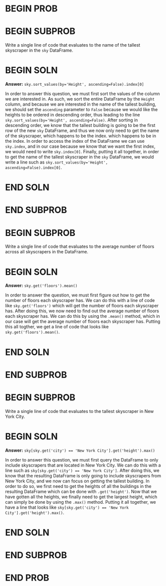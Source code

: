 # BEGIN PROB

# BEGIN SUBPROB

Write a single line of code that evaluates to the name of the tallest skyscraper in the `sky` DataFrame.

# BEGIN SOLN

**Answer:** `sky.sort_values(by='Height', ascending=False).index[0]`

In order to answer this question, we must first sort the values of the column we are interested in. As such, we sort the entire DataFrame by the `Height` column, and because we are interested in the name of the tallest building, we should set the `ascending` parameter to `False` because we would like the heights to be ordered in descending order, thus leading to the line `sky.sort_values(by='Height', ascending=False)`. After sorting in descending order, we know that the tallest building is going to be the first row of the new `sky` DataFrame, and thus we now only need to get the name of the skyscraper, which happens to be the index. which happens to be in the index. In order to access the index of the DataFrame we can use `sky.index`, and in our case because we know that we want the first index, we would need to write `sky.index[0]`. Finally, putting it all together, in order to get the name of the tallest skyscraper in the `sky` DataFrame, we would write a line such as `sky.sort_values(by='Height', ascending=False).index[0]`. 

# END SOLN

# END SUBPROB

# BEGIN SUBPROB

Write a single line of code that evaluates to the average number of floors across all skyscrapers in the DataFrame.

# BEGIN SOLN

**Answer:** `sky.get('floors').mean()`

In order to answer the question, we must first figure out how to get the number of floors each skyscraper has. We can do this with a line of code like `sky.get('floors')` which will get the number of floors each skyscraper has. After doing this, we now need to find out the average number of floors each skyscraper has. We can do this by using the `.mean()` method, which in our case will get the average number of floors each skyscraper has. Putting this all togther, we get a line of code that looks like `sky.get('floors').mean()`.

# END SOLN

# END SUBPROB

# BEGIN SUBPROB

Write a single line of code that evaluates to the tallest skyscraper in New York City. 

# BEGIN SOLN

**Answer:** `sky[sky.get('city') == 'New York City'].get('height').max()`

In order to answer this question, we must first query the DataFrame to only include skyscrapers that are located in New York City. We can do this with a line such as `sky[sky.get('city') == 'New York City']`. After doing this, we know that the resulting DataFrame is only going to include skyscrapers from New York City, and we now can focus on getting the tallest building. In order to do so, we first need to get the heights of all the buildings in the resulting DataFrame which can be done with `.get('height')`. Now that we have gotten all the heights, we finally need to get the largest height, which can simply be done by using the `.max()` method. Putting it all together, we have a line that looks like `sky[sky.get('city') == 'New York City'].get('height').max()`. 

# END SOLN

# END SUBPROB

# END PROB